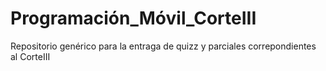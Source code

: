 # Programación_Móvil_CorteIII

Repositorio genérico para la entraga de quizz y parciales correpondientes al CorteIII

